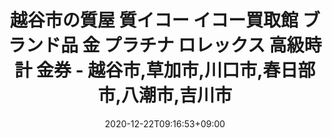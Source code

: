 ---
title: "越谷市の質屋 質イコー イコー買取館 ブランド品 金 プラチナ ロレックス 高級時計 金券 - 越谷市,草加市,川口市,春日部市,八潮市,吉川市"
date: 2020-12-22T09:16:53+09:00
draft: false
summary: "質イコーは国道4号バイパス沿いにあるお店です。イコー買取館の大きな看板が目印。専用駐車場完備でお車でのご来店が便利です。初めての方や女性にも安心してご利用いただける親切な対応を心がけています。ブランド品や金プラチナ・ロレックスなど高価買取に自信あり。Western Unionの海外送金サービスお取り扱いしています。"
---